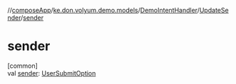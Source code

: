 //[composeApp](../../../../index.md)/[ke.don.volyum.demo.models](../../index.md)/[DemoIntentHandler](../index.md)/[UpdateSender](index.md)/[sender](sender.md)

# sender

[common]\
val [sender](sender.md): [UserSubmitOption](../../-user-submit-option/index.md)